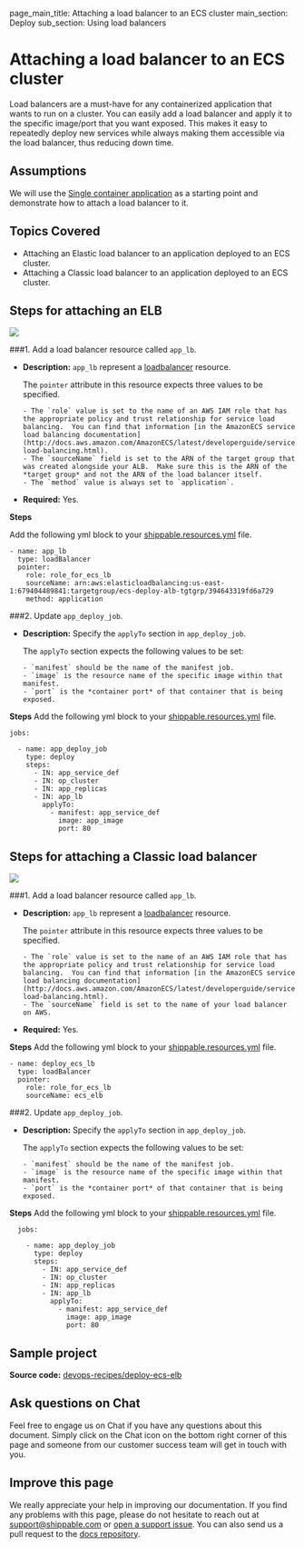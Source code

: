 page_main_title: Attaching a load balancer to an ECS cluster
main_section: Deploy
sub_section: Using load balancers

# Attaching a load balancer to an ECS cluster

Load balancers are a must-have for any containerized application that wants to run on a cluster.
You can easily add a load balancer and apply it to the specific image/port that you want exposed. This makes it easy to repeatedly deploy new services while always making them accessible via the load balancer, thus reducing down time.

## Assumptions

We will use the [Single container application](/deploy/cd_of_single_container_applications_to_orchestration_platforms) as a starting point and demonstrate how to attach a load balancer to it.

## Topics Covered

* Attaching an Elastic load balancer to an application deployed to an ECS cluster.
* Attaching a Classic load balancer to an application deployed to an ECS cluster.

## Steps for attaching an ELB

<img src="/images/deploy/usecases/deploy_ecs_lb.png"/>

###1. Add a load balancer resource called `app_lb`.

* **Description:** `app_lb` represent a [loadbalancer](/platform/workflow/resource/loadbalancer/#loadbalancer) resource.

    The `pointer` attribute in this resource expects three values to be specified.

      - The `role` value is set to the name of an AWS IAM role that has the appropriate policy and trust relationship for service load balancing.  You can find that information [in the AmazonECS service load balancing documentation](http://docs.aws.amazon.com/AmazonECS/latest/developerguide/service-load-balancing.html).  
      - The `sourceName` field is set to the ARN of the target group that was created alongside your ALB.  Make sure this is the ARN of the *target group* and not the ARN of the load balancer itself.
      - The `method` value is always set to `application`.

* **Required:** Yes.

**Steps**

Add the following yml block to your [shippable.resources.yml](/platform/tutorial/workflow/shippable-resources-yml/) file.

```
- name: app_lb
  type: loadBalancer
  pointer:
    role: role_for_ecs_lb
    sourceName: arn:aws:elasticloadbalancing:us-east-1:679404489841:targetgroup/ecs-deploy-alb-tgtgrp/394643319fd6a729
    method: application
```

###2. Update `app_deploy_job`.
* **Description:** Specify the `applyTo` section in `app_deploy_job`.

    The `applyTo` section expects the following values to be set:

      - `manifest` should be the name of the manifest job.
      - `image` is the resource name of the specific image within that manifest.
      - `port` is the *container port* of that container that is being exposed.

**Steps**
Add the following yml block to your [shippable.resources.yml](/platform/tutorial/workflow/shippable-resources-yml/) file.

```
jobs:

  - name: app_deploy_job
    type: deploy
    steps:
      - IN: app_service_def
      - IN: op_cluster
      - IN: app_replicas
      - IN: app_lb
        applyTo:
          - manifest: app_service_def
            image: app_image
            port: 80
```

## Steps for attaching a Classic load balancer

<img src="/images/deploy/usecases/deploy_ecs_lb.png"/>

###1. Add a load balancer resource called `app_lb`.

* **Description:** `app_lb` represent a [loadbalancer](/platform/workflow/resource/loadbalancer/#loadbalancer) resource.

    The `pointer` attribute in this resource expects three values to be specified.

      - The `role` value is set to the name of an AWS IAM role that has the appropriate policy and trust relationship for service load balancing.  You can find that information [in the AmazonECS service load balancing documentation](http://docs.aws.amazon.com/AmazonECS/latest/developerguide/service-load-balancing.html).  
      - The `sourceName` field is set to the name of your load balancer on AWS.

* **Required:** Yes.

**Steps**
Add the following yml block to your [shippable.resources.yml](/platform/tutorial/workflow/shippable-resources-yml/) file.

```
- name: deploy_ecs_lb
  type: loadBalancer
  pointer:
    role: role_for_ecs_lb
    sourceName: ecs_elb
```

###2. Update `app_deploy_job`.
* **Description:** Specify the `applyTo` section in `app_deploy_job`.

    The `applyTo` section expects the following values to be set:

      - `manifest` should be the name of the manifest job.
      - `image` is the resource name of the specific image within that manifest.
      - `port` is the *container port* of that container that is being exposed.

**Steps**
Add the following yml block to your [shippable.resources.yml](/platform/tutorial/workflow/shippable-resources-yml/) file.

```
  jobs:

    - name: app_deploy_job
      type: deploy
      steps:
        - IN: app_service_def
        - IN: op_cluster
        - IN: app_replicas
        - IN: app_lb
          applyTo:
            - manifest: app_service_def
              image: app_image
              port: 80
```

## Sample project
**Source code:** [devops-recipes/deploy-ecs-elb](https://github.com/devops-recipes/deploy-ecs-lb)

## Ask questions on Chat

Feel free to engage us on Chat if you have any questions about this document. Simply click on the Chat icon on the bottom right corner of this page and someone from our customer success team will get in touch with you.

## Improve this page

We really appreciate your help in improving our documentation. If you find any problems with this page, please do not hesitate to reach out at [support@shippable.com](mailto:support@shippable.com) or [open a support issue](https://www.github.com/Shippable/support/issues). You can also send us a pull request to the [docs repository](https://www.github.com/Shippable/docs).
